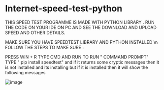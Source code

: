 # Internet-speed-test-python
 THIS SPEED TEST PROGRAMME IS MADE WITH PYTHON LIBRARY . 
 RUN THE CODE ON YOUR IDE ON PC AND SEE THE DOWNLOAD AND UPLOAD SPEED AND OTHER DETAILS. 

 MAKE SURE YOU HAVE SPEEDTEST LIBRARY AND PYTHON INSTALLED \n
 FOLLOW THE STEPS TO MAKE SURE : 

PRESS WIN + R
 TYPE CMD AND RUN TO RUN " COMMAND PROMPT"
 TYPE " pip install speedtest" and if it returns some cryptic messages then it is not installed and its installing 
but if it is installed then it will show the following messages 

![image](https://user-images.githubusercontent.com/113937167/195691638-f51ff78b-5e44-4335-a21e-27c30f8c8bb0.png)
